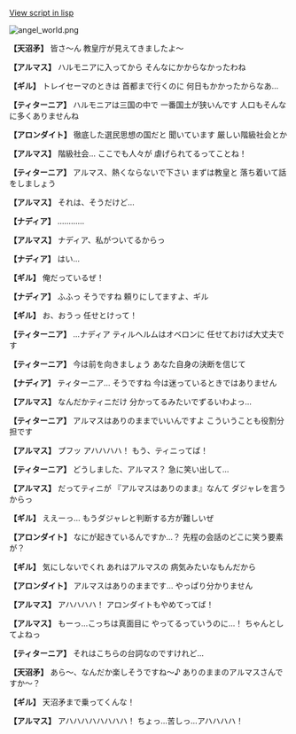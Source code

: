 [View script in lisp](../scripts/100501020.txt)

![angel_world.png](../images/backgrounds/angel_world.png)

**【天沼矛】**
皆さ～ん
教皇庁が見えてきましたよ～

**【アルマス】**
ハルモニアに入ってから
そんなにかからなかったわね

**【ギル】**
トレイセーマのときは
首都まで行くのに
何日もかかったからなあ…

**【ティターニア】**
ハルモニアは三国の中で
一番国土が狭いんです
人口もそんなに多くありませんね

**【アロンダイト】**
徹底した選民思想の国だと
聞いています
厳しい階級社会とか

**【アルマス】**
階級社会…
ここでも人々が
虐げられてるってことね！

**【ティターニア】**
アルマス、熱くならないで下さい
まずは教皇と
落ち着いて話をしましょう

**【アルマス】**
それは、そうだけど…

**【ナディア】**
…………

**【アルマス】**
ナディア、私がついてるからっ

**【ナディア】**
はい…

**【ギル】**
俺だっているぜ！

**【ナディア】**
ふふっ
そうですね
頼りにしてますよ、ギル

**【ギル】**
お、おうっ
任せとけって！

**【ティターニア】**
…ナディア
ティルヘルムはオベロンに
任せておけば大丈夫です

**【ティターニア】**
今は前を向きましょう
あなた自身の決断を信じて

**【ナディア】**
ティターニア…
そうですね
今は迷っているときではありません

**【アルマス】**
なんだかティニだけ
分かってるみたいでずるいわよっ…

**【ティターニア】**
アルマスはありのままでいいんですよ
こういうことも役割分担です

**【アルマス】**
プフッ
アハハハハ！
もう、ティニってば！

**【ティターニア】**
どうしました、アルマス？
急に笑い出して…

**【アルマス】**
だってティニが
『アルマスはありのまま』なんて
ダジャレを言うからっ

**【ギル】**
ええーっ…
もうダジャレと判断する方が難しいぜ

**【アロンダイト】**
なにが起きているんですか…？
先程の会話のどこに笑う要素が？

**【ギル】**
気にしないでくれ
あれはアルマスの
病気みたいなもんだから

**【アロンダイト】**
アルマスはありのままです…
やっぱり分かりません

**【アルマス】**
アハハハハ！
アロンダイトもやめてってば！

**【アルマス】**
もーっ…こっちは真面目に
やってるっていうのに…！
ちゃんとしてよねっ

**【ティターニア】**
それはこちらの台詞なのですけれど…

**【天沼矛】**
あら～、なんだか楽しそうですね～♪
ありのままのアルマスさんですか～？

**【ギル】**
天沼矛まで乗ってくんな！

**【アルマス】**
アハハハハハハハハ！
ちょっ…苦しっ…アハハハハ！